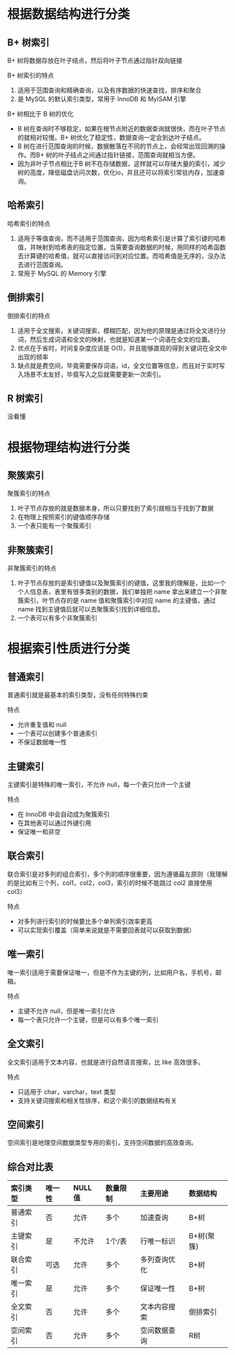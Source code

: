 # 根据数据结构进行分类

## B+ 树索引

B+ 树将数据存放在叶子结点，然后将叶子节点通过指针双向链接

B+ 树索引的特点

1. 适用于范围查询和精确查询，以及有序数据的快速查找，排序和聚合
2. 是 MySQL 的默认索引类型，常用于 InnoDB 和 MyISAM 引擎

B+ 树相比于 B 树的优化

* B 树在查询时不够稳定，如果在根节点附近的数据查询就很快，而在叶子节点的就相对较慢。B+ 树优化了稳定性，数据查询一定会到达叶子结点。
* B 树在进行范围查询的时候，数据散落在不同的节点上，会经常出现回溯的操作。而B+ 树的叶子结点之间通过指针链接，范围查询就相当方便。
* 因为非叶子节点相比于B 树不在存储数据，这样就可以存储大量的索引，减少树的高度，降低磁盘访问次数，优化io，并且还可以将索引常驻内存，加速查询。

## 哈希索引

哈希索引的特点

1. 适用于等值查询，而不适用于范围查询，因为哈希索引是计算了索引键的哈希值，并映射到哈希表的指定位置，当需要查询数据的时候，用同样的哈希函数去计算键的哈希值，就可以直接访问到对应位置。而哈希值是无序的，没办法去进行范围查询。
2. 常用于 MySQL 的 Memory 引擎

## 倒排索引

倒排索引的特点

1. 适用于全文搜索，关键词搜索，模糊匹配，因为他的原理是通过将全文进行分词，然后生成词语和全文的映射，也就是知道某一个词语在全文的位置。
2. 优点在于省时，时间复杂度应该是 O(1)，并且能够直观的得到关键词在全文中出现的频率
3. 缺点就是费空间，毕竟需要保存词语，id，全文位置等信息，而且对于实时写入场景不太友好，毕竟写入之后就需要更新一次索引。

## R 树索引

没看懂

# 根据物理结构进行分类

## 聚簇索引

聚簇索引的特点

1. 叶子节点存放的就是数据本身，所以只要找到了索引就相当于找到了数据
2. 在物理上按照索引的键值顺序存储
3. 一个表只能有一个聚簇索引

## 非聚簇索引

非聚簇索引的特点

1. 叶子节点存放的是索引键值以及聚簇索引的键值，这里我的理解是，比如一个个人信息表，表里有很多类别的数据，我们单独把 name 拿出来建立一个非聚簇索引，叶节点存的是 name 值和聚簇索引中对应 name 的主键值，通过 name 找到主键值后就可以去聚簇索引找到详细信息。
2. 一个表可以有多个非聚簇索引

# 根据索引性质进行分类

## 普通索引

普通索引就是最基本的索引类型，没有任何特殊约束

特点

* 允许重复值和 null
* 一个表可以创建多个普通索引
* 不保证数据唯一性

## 主键索引

主键索引是特殊的唯一索引，不允许 null，每一个表只允许一个主键

特点

* 在 InnoDB 中会自动成为聚簇索引
* 在其他表可以通过外键引用
* 保证唯一和非空

## 联合索引

联合索引是对多列的组合索引，多个列的顺序很重要，因为遵循最左原则（我理解的是比如有三个列，col1，col2，col3，索引的时候不能跳过 col2 直接使用 col3）

特点

* 对多列进行索引的时候要比多个单列索引效率更高
* 可以实现索引覆盖（简单来说就是不需要回表就可以获取到数据）

## 唯一索引

唯一索引适用于需要保证唯一，但是不作为主键的列，比如用户名，手机号，邮箱。

特点

* 主键不允许 null，但是唯一索引允许
* 每一个表只允许一个主键，但是可以有多个唯一索引

## 全文索引

全文索引适用于文本内容，也就是进行自然语言搜索，比 like 高效很多。

特点

* 只适用于 char，varchar，text 类型
* 支持关键词搜索和相关性排序，和这个索引的数据结构有关

## 空间索引

空间索引是地理空间数据类型专用的索引，支持空间数据的高效查询。

## 综合对比表

| 索引类型 | 唯一性 | NULL值 | 数量限制 | 主要用途     | 数据结构   |
| :------- | :----- | :----- | :------- | :----------- | :--------- |
| 普通索引 | 否     | 允许   | 多个     | 加速查询     | B+树       |
| 主键索引 | 是     | 不允许 | 1个/表   | 行唯一标识   | B+树(聚簇) |
| 联合索引 | 可选   | 允许   | 多个     | 多列查询优化 | B+树       |
| 唯一索引 | 是     | 允许   | 多个     | 保证唯一性   | B+树       |
| 全文索引 | 否     | 允许   | 多个     | 文本内容搜索 | 倒排索引   |
| 空间索引 | 否     | 允许   | 多个     | 空间数据查询 | R树        |